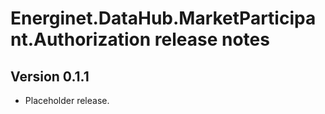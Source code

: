 # Energinet.DataHub.MarketParticipant.Authorization release notes

## Version 0.1.1

- Placeholder release.
